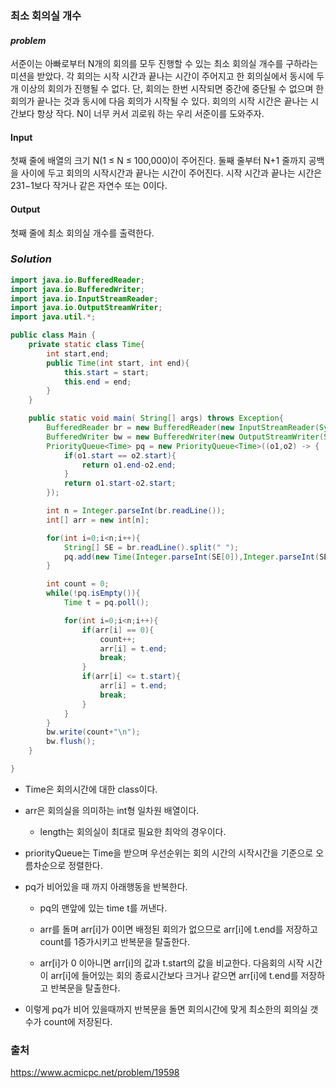 ### **최소 회의실 개수**


#### ***problem***
서준이는 아빠로부터 N개의 회의를 모두 진행할 수 있는 최소 회의실 개수를 구하라는 미션을 받았다. 각 회의는 시작 시간과 끝나는 시간이 주어지고 한 회의실에서 동시에 두 개 이상의 회의가 진행될 수 없다. 단, 회의는 한번 시작되면 중간에 중단될 수 없으며 한 회의가 끝나는 것과 동시에 다음 회의가 시작될 수 있다. 회의의 시작 시간은 끝나는 시간보다 항상 작다. N이 너무 커서 괴로워 하는 우리 서준이를 도와주자.

#### Input
첫째 줄에 배열의 크기 N(1 ≤ N ≤ 100,000)이 주어진다. 둘째 줄부터 N+1 줄까지 공백을 사이에 두고 회의의 시작시간과 끝나는 시간이 주어진다. 시작 시간과 끝나는 시간은 231−1보다 작거나 같은 자연수 또는 0이다.

#### Output
첫째 줄에 최소 회의실 개수를 출력한다.

### ***Solution***
``` java
import java.io.BufferedReader;
import java.io.BufferedWriter;
import java.io.InputStreamReader;
import java.io.OutputStreamWriter;
import java.util.*;

public class Main {
    private static class Time{
        int start,end;
        public Time(int start, int end){
            this.start = start;
            this.end = end;
        }
    }

    public static void main( String[] args) throws Exception{
        BufferedReader br = new BufferedReader(new InputStreamReader(System.in));
        BufferedWriter bw = new BufferedWriter(new OutputStreamWriter(System.out));
        PriorityQueue<Time> pq = new PriorityQueue<Time>((o1,o2) -> {
            if(o1.start == o2.start){
                return o1.end-o2.end;
            }
            return o1.start-o2.start;
        });

        int n = Integer.parseInt(br.readLine());
        int[] arr = new int[n];

        for(int i=0;i<n;i++){
            String[] SE = br.readLine().split(" ");
            pq.add(new Time(Integer.parseInt(SE[0]),Integer.parseInt(SE[1])));
        }

        int count = 0;
        while(!pq.isEmpty()){
            Time t = pq.poll();

            for(int i=0;i<n;i++){
                if(arr[i] == 0){
                    count++;
                    arr[i] = t.end;
                    break;
                }
                if(arr[i] <= t.start){
                    arr[i] = t.end;
                    break;
                }
            }
        }
        bw.write(count+"\n");
        bw.flush();
    }

}
```
- Time은 회의시간에 대한 class이다.
- arr은 회의실을 의미하는 int형 일차원 배열이다. 	
	
    - length는 회의실이 최대로 필요한 최악의 경우이다.
    
- priorityQueue는 Time을 받으며 우선순위는 회의 시간의 시작시간을 기준으로 오름차순으로 정렬한다.
- pq가 비어있을 때 까지 아래행동을 반복한다.
   - pq의 맨앞에 있는 time t를 꺼낸다.
 
    - arr를 돌며 arr[i]가 0이면 배정된 회의가 없으므로 arr[i]에 t.end를 저장하고 count를 1증가시키고 반복문을 탈출한다.
    
    - arr[i]가 0 이아니면 arr[i]의 값과 t.start의 값을 비교한다. 다음회의 시작 시간이 arr[i]에 들어있는 회의 종료시간보다 크거나 같으면 arr[i]에 t.end를 저장하고 반복문을 탈출한다.

- 이렇게 pq가 비어 있을때까지 반복문을 돌면 회의시간에 맞게 최소한의 회의실 갯수가 count에 저장된다.
### 출처
https://www.acmicpc.net/problem/19598
